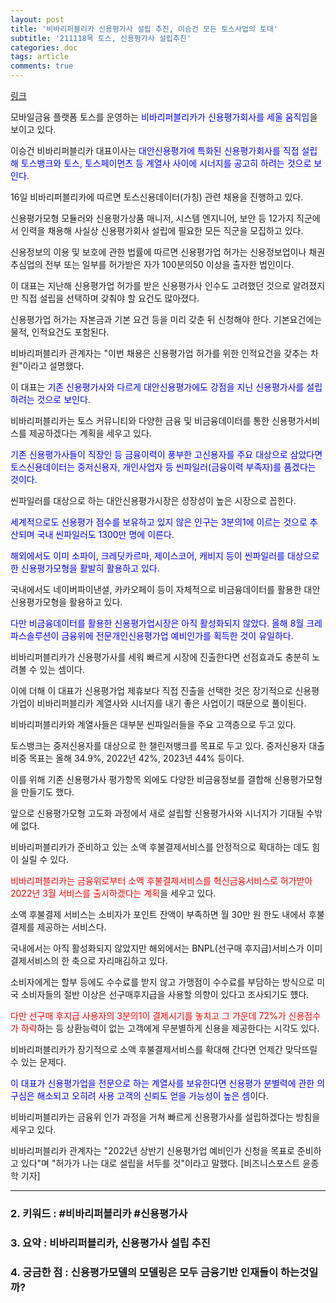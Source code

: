 ```yaml
---
layout: post
title: '비바리퍼블리카 신용평가사 설립 추진, 이승건 모든 토스사업의 토대'
subtitle: '211118목 토스, 신용평가사 설립추진'
categories: doc
tags: article
comments: true
---
```


[링크](https://www.businesspost.co.kr/BP?command=article_view&num=259862)

모바일금융 플랫폼 토스를 운영하는 <span style="color:blue">비바리퍼블리카가 신용평가회사를 세울 움직임</span>을 보이고 있다.   

이승건 비바리퍼블리카 대표이사는 <span style="color:blue">대안신용평가에 특화된 신용평가회사를 직접 설립해 토스뱅크와 토스, 토스페이먼츠 등 계열사 사이에 시너지를 공고히 하려는 것으로 보인다.</span>   

16일 비바리퍼블리카에 따르면 토스신용데이터(가칭) 관련 채용을 진행하고 있다.   

신용평가모형 모듈러와 신용평가상품 매니저, 시스템 엔지니어, 보안 등 12가지 직군에서 인력을 채용해 사실상 신용평가회사 설립에 필요한 모든 직군을 모집하고 있다.   

신용정보의 이용 및 보호에 관한 법률에 따르면 신용평가업 허가는 신용정보업이나 채권추심업의 전부 또는 일부를 허가받은 자가 100분의50 이상을 출자한 법인이다.    

이 대표는 지난해 신용평가업 허가를 받은 신용평가사 인수도 고려했던 것으로 알려졌지만 직접 설립을 선택하며 갖춰야 할 요건도 많아졌다.   

신용평가업 허가는 자본금과 기본 요건 등을 미리 갖춘 뒤 신청해야 한다. 기본요건에는 물적, 인적요건도 포함된다.   

비바리퍼블리카 관계자는 "이번 채용은 신용평가업 허가를 위한 인적요건을 갖추는 차원"이라고 설명했다.   

이 대표는 <span style="color:blue">기존 신용평가사와 다르게 대안신용평가에도 강점을 지닌 신용평가사를 설립하려는 것으로 보인다.</span>   

비바리퍼블리카는 토스 커뮤니티와 다양한 금융 및 비금융데이터를 통한 신용평가서비스를 제공하겠다는 계획을 세우고 있다.    

<span style="color:blue">기존 신용평가사들이 직장인 등 금융이력이 풍부한 고신용자를 주요 대상으로 삼았다면 토스신용데이터는 중저신용자, 개인사업자 등 씬파일러(금융이력 부족자)를 품겠다는 것이다.</span>   

씬파일러를 대상으로 하는 대안신용평가시장은 성장성이 높은 시장으로 꼽힌다.</span>    

<span style="color:blue">세계적으로도 신용평가 점수를 보유하고 있지 않은 인구는 3분의1에 이르는 것으로 추산되며 국내 씬파일러도 1300만 명에 이른다.</span>   

<span style="color:blue">해외에서도 이미 소파이, 크레딧카르마, 제이스코어, 캐비지 등이 씬파일러를 대상으로 한 신용평가모형을 활발히 활용하고 있다.   

국내에서도 네이버파이낸셜, 카카오페이 등이 자체적으로 비금융데이터를 활용한 대안신용평가모형을 활용하고 있다.</span>   

<span style="color:blue">다만 비금융데이터를 활용한 신용평가업시장은 아직 활성화되지 않았다. 올해 8월 크레파스솔루션이 금융위에 전문개인신용평가업 예비인가를 획득한 것이 유일하다.   

비바리퍼블리카가 신용평가사를 세워 빠르게 시장에 진출한다면 선점효과도 충분히 노려볼 수 있는 셈이다.</span>   

이에 더해 이 대표가 신용평가업 제휴보다 직접 진출을 선택한 것은 장기적으로 신용평가업이 비바리퍼블리카 계열사와 시너지를 내기 좋은 사업이기 때문으로 풀이된다.   

비바리퍼블리카와 계열사들은 대부분 씬파일러들을 주요 고객층으로 두고 있다.   

토스뱅크는 중저신용자를 대상으로 한 챌린저뱅크를 목표로 두고 있다. 중저신용자 대출비중 목표는 올해 34.9%, 2022년 42%, 2023년 44% 등이다.   

이를 위해 기존 신용평가사 평가항목 외에도 다양한 비금융정보를 결합해 신용평가모형을 만들기도 했다.   

앞으로 신용평가모형 고도화 과정에서 새로 설립할 신용평가사와 시너지가 기대될 수밖에 없다.   

비바리퍼블리카가 준비하고 있는 소액 후불결제서비스를 안정적으로 확대하는 데도 힘이 실릴 수 있다.   

<span style="color:red">비바리퍼블리카는 금융위로부터 소액 후불결제서비스를 혁신금융서비스로 허가받아 2022년 3월 서비스를 출시하겠다는 계획</span>을 세우고 있다.   

소액 후불결제 서비스는 소비자가 포인트 잔액이 부족하면 월 30만 원 한도 내에서 후불결제를 제공하는 서비스다.   

국내에서는 아직 활성화되지 않았지만 해외에서는 BNPL(선구매 후지급)서비스가 이미 결제서비스의 한 축으로 자리매김하고 있다.   

소비자에게는 할부 등에도 수수료를 받지 않고 가맹점이 수수료를 부담하는 방식으로 미국 소비자들의 절반 이상은 선구매후지급을 사용할 의향이 있다고 조사되기도 헀다.   

<span style="color:red">다만 선구매 후지급 사용자의 3분의1이 결제시기를 놓치고 그 가운데 72%가 신용점수가 하락</span>하는 등 상환능력이 없는 고객에게 무분별하게 신용을 제공한다는 시각도 있다.   

비바리퍼블리카가 장기적으로 소액 후불결제서비스를 확대해 간다면 언제간 맞닥뜨릴 수 있는 문제다.   

<span style="color:blue">이 대표가 신용평가업을 전문으로 하는 계열사를 보유한다면 신용평가 분별력에 관한 의구심은 해소되고 오히려 사용 고객의 신뢰도 얻을 가능성이 높은 셈</span>이다.    

비바리퍼블리카는 금융위 인가 과정을 거쳐 빠르게 신용평가사를 설립하겠다는 방침을 세우고 있다.   

비바리퍼블리카 관계자는 "2022년 상반기 신용평가업 예비인가 신청을 목표로 준비하고 있다"며 "허가가 나는 대로 설립을 서두를 것"이라고 말했다. [비즈니스포스트 윤종학 기자]   

* * *

### 2. 키워드 : \#비바리퍼블리카 \#신용평가사
### 3. 요약 : 비바리퍼블리카, 신용평가사 설립 추진
### 4. 궁금한 점 : 신용평가모델의 모델링은 모두 금융기반 인재들이 하는것일까?
